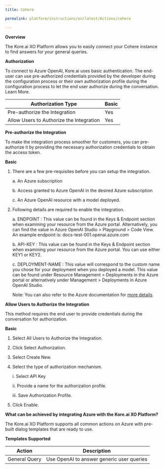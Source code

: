 ```yaml
---
title: Cohere

permalink: platform/instructions/en/latest/Actions/cohere

---
```


<base target="_blank">
<container>

**Overview**

The Kore.ai XO Platform allows you to easily connect your Cohere instance to find answers for your general queries.

</container>

<container>

**Authorization**
 
To connect to Azure OpenAI, Kore.ai uses basic authentication. The end-user can use pre-authorized credentials provided by the developer during the configuration process or their own authorization profile during the configuration process to let the end user authorize during the conversation. Learn More.
 
 
 |Authorization Type                      | Basic |
 |----------------------------------------|-------|
 |Pre-authorize the Integration           |  Yes  |
 |Allow Users to Authorize the Integration|  Yes  |


**Pre-authorize the Integration**
 
 To make the integration process smoother for customers, you can pre-authorize it by providing the necessary authorization credentials to obtain the access token.

**Basic**
 
1. There are a few pre-requisites before you can setup the integration.
 
   a. An Azure subscription
 
   b. Access granted to Azure OpenAI in the desired Azure subscription
 
   c. An Azure OpenAI resource with a model deployed.
 
2. Following details are required to enable the integration.
 
   a. ENDPOINT : This value can be found in the Keys & Endpoint section when examining your resource from the Azure portal. Alternatively, you can find the value in       Azure OpenAI Studio > Playground > Code View. An example endpoint is: docs-test-001.openai.azure.com
  
   b. API-KEY : This value can be found in the Keys & Endpoint section when examining your resource from the Azure portal. You can use either KEY1 or KEY2.
 
   c. DEPLOYMENT-NAME : This value will correspond to the custom name you chose for your deployment when you deployed a model. This value can be found under Resource       Management > Deployments in the Azure portal or alternatively under Management > Deployments in Azure OpenAI Studio. 
 
   Note: You can also refer to the Azure documentation for [more details](https://learn.microsoft.com/en-us/azure/cognitive-services/openai/quickstart?pivots=rest-api).
 
**Allow Users to Authorize the Integration**
 
This method requires the end user to provide credentials during the conversation for authorization.
 
**Basic**
 
1. Select All Users to Authorize the Integration.
 
2. Click Select Authorization.
 
3. Select Create New.
 
4. Select the type of authorization mechanism. 
 
   i.  Select API Key
 
   ii.  Provide a name for the authorization profile.
 
   iii.  Save Authorization Profile.
 
 5.  Click Enable.
 
 </container>
 
 <container>

**What can be achieved by integrating Azure with the Kore.ai XO Platform?**
 
 The Kore.ai XO Platform supports all common actions on Azure with pre-built dialog templates that are ready to use.
 
**Templates Supported**

| Action           | Description            |
|------------------|------------------------|
|General Query     |Use OpenAI to answer generic user queries|

</container>

